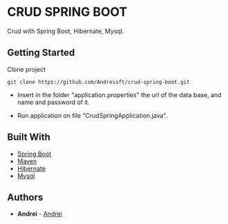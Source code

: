# CRUD SPRING BOOT

Crud with Spring Boot, Hibernate, Mysql.

## Getting Started

Clone project

```
git clone https://github.com/Andreisft/crud-spring-boot.git
```

* Insert in the folder "application.properties" the url of the data base, and name and password of it.

* Run application on file "CrudSpringApplication.java".

## Built With

* [Spring Boot](https://spring.io/projects/spring-boot)
* [Maven](https://maven.apache.org/)
* [Hibernate](https://hibernate.org/) 
* [Mysql](https://www.mysql.com/)

## Authors

* **Andrei** - [Andrei](https://github.com/https://github.com/Andreisft)
